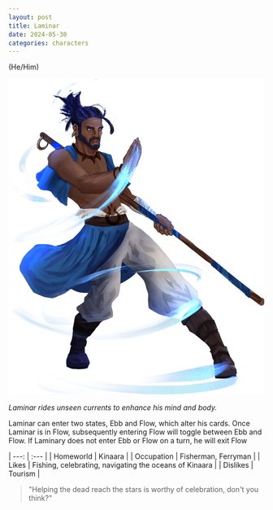 ```yaml
---
layout: post
title: Laminar
date: 2024-05-30
categories: characters
---
```

(He/Him)

![Full body portrait of Laminar](/assets/images/2024-05-30-laminar/laminar.png)

*Laminar rides unseen currents to enhance his mind and body.*

Laminar can enter two states, Ebb and Flow, which alter his cards. Once Laminar is in Flow, subsequently entering Flow will toggle between Ebb and Flow. If Laminary does not enter Ebb or Flow on a turn, he will exit Flow

| ---: | :--- |
| Homeworld  | Kinaara |
| Occupation | Fisherman, Ferryman |
| Likes      | Fishing, celebrating, navigating the oceans of Kinaara |
| Dislikes   | Tourism |

> "Helping the dead reach the stars is worthy of celebration, don't you think?"
